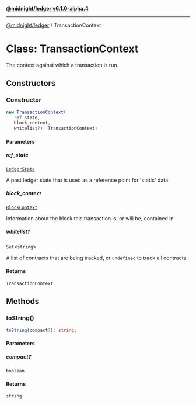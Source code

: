 [**@midnight/ledger v6.1.0-alpha.4**](../README.md)

***

[@midnight/ledger](../globals.md) / TransactionContext

# Class: TransactionContext

The context against which a transaction is run.

## Constructors

### Constructor

```ts
new TransactionContext(
   ref_state, 
   block_context, 
   whitelist?): TransactionContext;
```

#### Parameters

##### ref\_state

[`LedgerState`](LedgerState.md)

A past ledger state that is used as a reference point
for 'static' data.

##### block\_context

[`BlockContext`](../type-aliases/BlockContext.md)

Information about the block this transaction is, or
will be, contained in.

##### whitelist?

`Set`\<`string`\>

A list of contracts that are being tracked, or
`undefined` to track all contracts.

#### Returns

`TransactionContext`

## Methods

### toString()

```ts
toString(compact?): string;
```

#### Parameters

##### compact?

`boolean`

#### Returns

`string`
